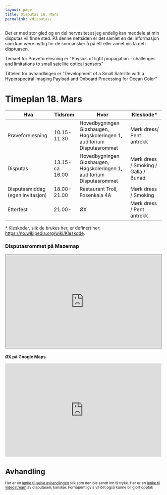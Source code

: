 ```yaml
---
layout: page
title: Disputas 18. Mars
permalink: /disputas/
---
```


Det er med stor gled og en del nervøsitet at jeg endelig kan meddele at min disputas vil finne sted. På denne nettsiden er det samlet en del informasjon som kan være nyttig for de som ønsker å på ett eller annet vis ta del i disptuasen.

Temaet for Prøveforelesning er "Physics of light propagation - challenges and limitations to small satellite optical sensors"

Tittelen for avhandlingen er "Development of a Small Satellite with a Hyperspectral Imaging Payload and Onboard Processing for Ocean Color"


# Timeplan 18. Mars

| Hva              | Tidsrom     | Hvor                       | Kleskode* |
|------------------|-------------|---------------------------------|----------|
| Prøveforelesning | 10.15-11.30 | Hovedbygningen Gløshaugen, Høgskoleringen 1, auditorium Disputasrommet  | Mørk dress/ Pent antrekk|
| Disputas         | 13.15-ca 16.00 | Hovedbygningen Gløshaugen, Høgskoleringen 1, auditorium Disputasrommet  | Mørk dress / Smoking / Galla / Bunad |
| Disputasmiddag (egen invitasjon) | 18.00-21.00 | Restaurant Troll, Fosenkaia 4A| Mørk dress / Smoking         |
| Etterfest        | 21.00-      | ØX  | Mørk dress / Pent antrekk    |

\* Kleskoder, slik de brukes her, er definert her: https://no.wikipedia.org/wiki/Kleskode.

### Disputasrommet på Mazemap
<iframe width="100%" height="300" frameborder="0" scrolling="no" marginheight="0" marginwidth="0" src="https://use.mazemap.com/embed.html#v=1&config=ntnu&zlevel=2&center=10.402548,63.419551&zoom=18&sharepoitype=poi&sharepoi=1000289416&campusid=1&utm_medium=iframe" style="border: 1px solid grey" allow="geolocation"></iframe><br/><small>
  
### ØX på Google Maps
<iframe src="https://www.google.com/maps/embed?pb=!1m18!1m12!1m3!1d1784.5555111060116!2d10.391677816719419!3d63.43086238327678!2m3!1f0!2f0!3f0!3m2!1i1024!2i768!4f13.1!3m3!1m2!1s0x466d319b1b50cf39%3A0x88a754cef5ac067b!2s%C3%98X%20Tap%20Room!5e0!3m2!1sno!2sno!4v1646223714599!5m2!1sno!2sno" width="100%" height="300" style="border:0;" allowfullscreen="" loading="lazy"></iframe>
  

# Avhandling
Her er en [lenke til selve avhandlingen](https://studntnu-my.sharepoint.com/:b:/g/personal/sivertba_ntnu_no/EQNC0M2Y7eNLmnZM6Z0oQzcBlwecqvoO1XKeoIULWIP2fA?e=oW5djq) slik som den ble sendt inn til trykk.
Her er en [lenke til videostream](https://teams.microsoft.com/l/meetup-join/19%3ameeting_MmY1NjEzNjQtYzkxYy00ZWEwLTllNDUtOWQyMjUxNGE2NDI2%40thread.v2/0?context=%7b%22Tid%22%3a%2209a10672-822f-4467-a5ba-5bb375967c05%22%2c%22Oid%22%3a%2281836cc4-9ba0-4d6f-9cbd-96926ff0197f%22%7d) av disputasen, kanskje. Forhåpentligvis vil det også kunne bli gjort opptak

<!---  ## Thesis
Here is a [link to the thesis](https://studntnu-my.sharepoint.com/:b:/g/personal/sivertba_ntnu_no/EQNC0M2Y7eNLmnZM6Z0oQzcBlwecqvoO1XKeoIULWIP2fA?e=oW5djq) as it was sendt to print.
A link to the presentation used during the defence is also given here. --->

